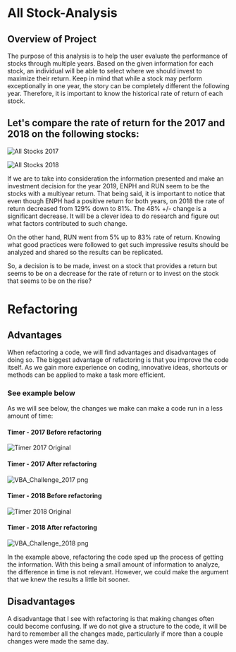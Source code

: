 # All Stock-Analysis

## Overview of Project

The purpose of this analysis is to help the user evaluate the performance of stocks through multiple years. Based on the given information for each stock, an individual will be able to select where we should invest to maximize their return. Keep in mind that while a stock may perform exceptionally in one year, the story can be completely different the following year. Therefore, it is important to know the historical rate of return of each stock.

## Let's compare the rate of return for the 2017 and 2018 on the following stocks:

![All Stocks 2017](https://user-images.githubusercontent.com/107765611/176336255-cead57be-981f-4c4b-97ea-a6ae60f5c826.png)

![All Stocks 2018](https://user-images.githubusercontent.com/107765611/176336273-324392df-611f-414e-ae07-7e3045b78fbb.png)

If we are to take into consideration the information presented and make an investment decision for the year 2019, ENPH and RUN seem to be the stocks with a multiyear return. That being said, it is important to notice that even though ENPH had a positive return for both years, on 2018 the rate of return decreased from 129% down to 81%. The 48% +/- change is a significant decrease. It will be a clever idea to do research and figure out what factors contributed to such change.

On the other hand, RUN went from 5% up to 83% rate of return. Knowing what good practices were followed to get such impressive results should be analyzed and shared so the results can be replicated.

So, a decision is to be made, invest on a stock that provides a return but seems to be on a decrease for the rate of return or to invest on the stock that seems to be on the rise? 

# Refactoring

## Advantages
When refactoring a code, we will find advantages and disadvantages of doing so. The biggest advantage of refactoring is that you improve the code itself. As we gain more experience on coding, innovative ideas, shortcuts or methods can be applied to make a task more efficient.

### See example below
As we will see below, the changes we make can make a code run in a less amount of time:

#### Timer - 2017 Before refactoring 
![Timer 2017 Original](https://user-images.githubusercontent.com/107765611/176336784-62eb6bb7-847b-4189-a3e7-8255aade36df.png) 

#### Timer - 2017 After refactoring
![VBA_Challenge_2017 png](https://user-images.githubusercontent.com/107765611/176341162-eeed5c8b-223e-4bf5-8330-933a6644ef36.png)

#### Timer - 2018 Before refactoring
![Timer 2018 Original](https://user-images.githubusercontent.com/107765611/176337099-c8a4078b-f8d9-45ab-afcc-0c9a4eab7f0f.png)

#### Timer - 2018 After refactoring
![VBA_Challenge_2018 png](https://user-images.githubusercontent.com/107765611/176341185-c637fff1-6abd-4a37-bfa8-77de6e18a79a.png)

In the example above, refactoring the code sped up the process of getting the information. With this being a small amount of information to analyze, the difference in time is not relevant. However, we could make the argument that we knew the results a little bit sooner.

## Disadvantages
A disadvantage that I see with refactoring is that making changes often could become confusing. If we do not give a structure to the code, it will be hard to remember all the changes made, particularly if more than a couple changes were made the same day.
